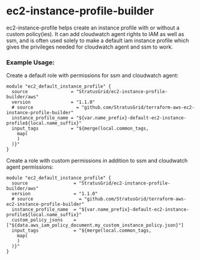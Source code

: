 # ec2-instance-profile-builder
ec2-instance-profile helps create an instance profile with or without a custom policy(ies). It can add cloudwatch agent rights to IAM as well as ssm, and is often used solely to make a default iam instance profile which gives the privileges needed for cloudwatch agent and ssm to work.

### Example Usage:
Create a default role with permissions for ssm and cloudwatch agent:
```
module "ec2_default_instance_profile" {
  source                = "StratusGrid/ec2-instance-profile-builder/aws"
  version               = "1.1.0"
  # source                = "github.com/StratusGrid/terraform-aws-ec2-instance-profile-builder"
  instance_profile_name = "${var.name_prefix}-default-ec2-instance-profile${local.name_suffix}"
  input_tags            = "${merge(local.common_tags,
    map(
    )
  )}"
}
```

Create a role with custom permissions in addition to ssm and cloudwatch agent permissions:
```
module "ec2_default_instance_profile" {
  source                 = "StratusGrid/ec2-instance-profile-builder/aws"
  version                = "1.1.0"
  # source                 = "github.com/StratusGrid/terraform-aws-ec2-instance-profile-builder"
  instance_profile_name  = "${var.name_prefix}-default-ec2-instance-profile${local.name_suffix}"
  custom_policy_jsons    = ["${data.aws_iam_policy_document.my_custom_instance_policy.json}"]
  input_tags             = "${merge(local.common_tags,
    map(
    )
  )}"
}
```
  
